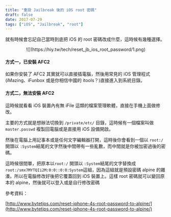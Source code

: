 ```yaml
---
title: "重設 Jailbreak 後的 iOS root 密碼"
draft: false
date: 2017-07-29
tags: ["iOS", "Jailbreak", "root"]
---
```



就有時候會忘記自己當時到底把 iOS 的 root 密碼改成什麼，這時候有幾種選擇。

<center>
![](https://hiy.tw/tech/reset_jb_ios_root_password/1.png)
</center>

<!--more-->


#### 方式一，已安裝 AFC2

如果你安裝了 AFC2 其實就可以直接插電腦，然後用常見的 iOS 管理程式(iMazing、iFunbox 或是你相信中國的 itools？)直接進入到系統目錄。

#### 方式二，無法安裝 AFC2

這時候就看看 iOS 裝置內有無 iFile 這類的檔案管理軟體，直接在手機上面做修改。


主要的方式就是想辦法切換到 `/private/etc/` 目錄，這時候有一個檔案叫做 `master.passwd` 複製回電腦或是直接用 iOS 設備開啟。

然後在電腦上用記事本或是任何文字編輯器打開，這時後你會看到一個以 `root:/` 開頭以 `:System`結尾的文字然後中間帶有一些亂數，而中間就是你被加密過後的密碼。

這時候很間單，把原本以`root:/` 開頭以 `:System`結尾的文字替換成 `root:/smx7MYTQIi2M:0:0::0:0:System`這組，因為這組就是預設密碼 alpine 的雜湊。所以在電腦修改好後把它覆蓋回到 iOS 裝置上。這樣 root 密碼就可以變回原本的 alpine，然後就可以登入或是自行修改密碼


參考資料：

[http://www.bytetips.com/reset-iphone-4s-root-password-to-alpine/](http://www.bytetips.com/reset-iphone-4s-root-password-to-alpine/)



